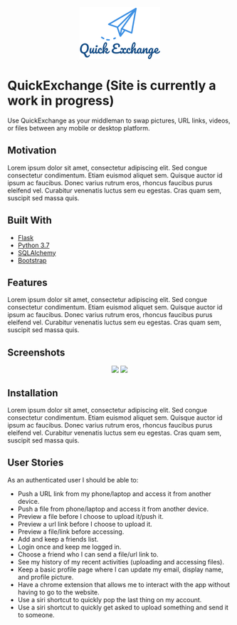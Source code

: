 <p align="center">
  <img src="quickexchange/static/img/QE.png"/>
</p>

# QuickExchange (Site is currently a work in progress)
Use QuickExchange as your middleman to swap pictures, URL links, videos, or files between any mobile or desktop platform.

## Motivation
Lorem ipsum dolor sit amet, consectetur adipiscing elit. Sed congue consectetur condimentum. Etiam euismod aliquet sem. Quisque auctor id ipsum ac faucibus. Donec varius rutrum eros, rhoncus faucibus purus eleifend vel. Curabitur venenatis luctus sem eu egestas. Cras quam sem, suscipit sed massa quis.

## Built With
* [Flask](https://palletsprojects.com/p/flask/)
* [Python 3.7](https://www.python.org)
* [SQLAlchemy](https://www.sqlalchemy.org)
* [Bootstrap](https://getbootstrap.com)

## Features
Lorem ipsum dolor sit amet, consectetur adipiscing elit. Sed congue consectetur condimentum. Etiam euismod aliquet sem. Quisque auctor id ipsum ac faucibus. Donec varius rutrum eros, rhoncus faucibus purus eleifend vel. Curabitur venenatis luctus sem eu egestas. Cras quam sem, suscipit sed massa quis.

## Screenshots
<p align="center">
  <img src="chome_extension/screenshots/extension-screenshot1.png"/>
  <img src="chome_extension/screenshots/extension-screenshot2.png"/>
</p>

## Installation
Lorem ipsum dolor sit amet, consectetur adipiscing elit. Sed congue consectetur condimentum. Etiam euismod aliquet sem. Quisque auctor id ipsum ac faucibus. Donec varius rutrum eros, rhoncus faucibus purus eleifend vel. Curabitur venenatis luctus sem eu egestas. Cras quam sem, suscipit sed massa quis.

## User Stories
As an authenticated user I should be able to:
- Push a URL link from my phone/laptop and access it from another device.
- Push a file from phone/laptop and access it from another device.
- Preview a file before I choose to upload it/push it.
- Preview a url link before I choose to upload it.
- Preview a file/link before accessing.
- Add and keep a friends list.
- Login once and keep me logged in.
- Choose a friend who I can send a file/url link to.
- See my history of my recent activities (uploading and accessing files).
- Keep a basic profile page where I can update my email, display name, and profile picture.
- Have a chrome extension that allows me to interact with the app without having to go to the website.
- Use a siri shortcut to quickly pop the last thing on my account.
- Use a siri shortcut to quickly get asked to upload something and send it to someone.
